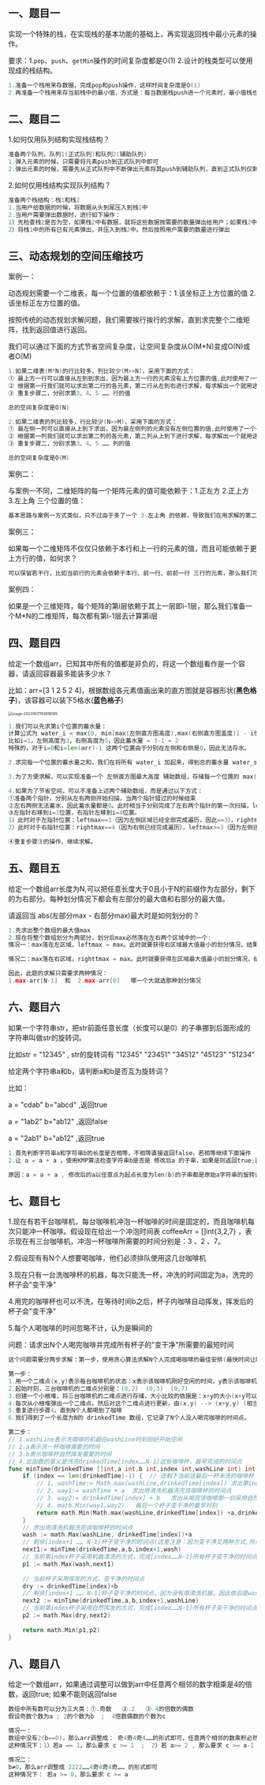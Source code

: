 ## 一、题目一

实现一个特殊的栈，在实现栈的基本功能的基础上，再实现返回栈中最小元素的操作。

要求：1.`pop`、`push`、`getMin`操作的时间复杂度都是O(1)   2.设计的栈类型可以使用现成的栈结构。

```go
1.准备一个栈用来存数据，完成pop和push操作，这样时间复杂度是O(1)
2.再准备一个栈用来存当前栈中的最小值，方式是：每当数据栈push进一个元素时，最小值栈也要push进一个元素，这个元素需要是 min(当前push到数据栈的元素与最小值栈栈顶之间的最小值) ; 每当数据栈pop出一个元素时，最小值栈也要pop出一个元素。这样以来，利用最小值栈可以实现getMin的时间复杂度为O(1)
```

## 二、题目二

1.如何仅用队列结构实现栈结构？

```go
准备两个队列，队列1(正式队列)和队列2(辅助队列)
1.弹入元素的时候，只需要将元素push到正式队列中即可
2.弹出元素的时候，需要先从正式队列中不断弹出元素将其push到辅助队列，直到正式队列仅剩一个元素，将其弹出。之后，再将辅助队列中的元素弹出，重新push到正式队列
```

2.如何仅用栈结构实现队列结构？

```go
准备两个栈结构：栈1和栈2
1.当用户给数据的时候，将数据从头到尾压入到栈1中
2.当用户需要弹出数据时，进行如下操作：
1）先检查栈2是否为空，如果栈2中有数据，就将这些数据按需要的数量弹出给用户；如果栈2中没有数据，进行下面第2）步
2）将栈1中的所有已有元素弹出，并压入到栈2中。然后按照用户需要的数量进行弹出
```



## 三、动态规划的空间压缩技巧

案例一：

动态规划需要一个二维表，每一个位置的值都依赖于：1.该坐标正上方位置的值   2.该坐标正左方位置的值。

按照传统的动态规划求解问题，我们需要挨行挨行的求解，直到求完整个二维矩阵，找到返回值进行返回。

我们可以通过下面的方式节省空间复杂度，让空间复杂度从O(M*N)变成O(N)或者O(M)

```go
1.如果二维表(M*N)的行比较多，列比较少(M>>N)，采用下面的方式：
① 最上方一行可以直接从左到到求出，因为最上方一行的元素没有上方位置的值,此时使用了一个长度为N的数组
② 根据第一行我们就可以求出第二行的各元素，第二行从左到右进行求解，每求解出一个就用这个新值更新N数组对应位置的值，完成后，N数组存储的就是矩阵第二行元素的值
③ 重复步骤二，分别求第3、4、5 …… 行的值

总的空间复杂度是O(N)

2.如果二维表的列比较多，行比较少(N>>M)，采用下面的方式：
① 最左侧一列可以直接从上到下求出，因为最左侧列的元素没有左侧位置的值,此时使用了一个长度为M的数组
② 根据第一列我们就可以求出第二列的各元素，第二列从上到下进行求解，每求解出一个就用这个新值更新M数组对应位置的值，完成后，M数组存储的就是矩阵第二列元素的值
③ 重复步骤二，分别求第3、4、5 …… 列的值

总的空间复杂度是O(M)

```

案例二：

与案例一不同，二维矩阵的每一个矩阵元素的值可能依赖于：1.正左方  2.正上方  3.左上角  三个位置的值：

```go
基本思路与案例一方式类似，只不过由于多了一个 3.左上角 的依赖，导致我们在用求解的第二行去更新N数组时，还需要额外用一个临时变量去保存第一行上一次的值（保留作为左上角的值）
```

案例三：

如果每一个二维矩阵不仅仅只依赖于本行和上一行的元素的值，而且可能依赖于更上方行的值，如何求？

```go
可以保留若干行，比如当前行的元素会依赖于本行、前一行、前前一行 三行的元素，那么我们可以每次使用三行即3*N大小的数组，每次遍历完当前行，都用当前第2行去替换第1行、第1行去替换第0行，空出来的第2行用来求解新的一行。
```

案例四：

如果是一个三维矩阵，每个矩阵的第i层依赖于其上一层即i-1层，那么我们准备一个M*N的二维矩阵，每次都有第i-1层去计算第i层



## 四、题目四

给定一个数组arr，已知其中所有的值都是非负的，将这一个数组看作是一个容器，请返回容器最多能装多少水？

比如：arr=[3 1 2 5 2 4]，根据数组各元素值画出来的直方图就是容器形状(**黑色格子**)，该容器可以装下5格水(**蓝色格子**)

<img src="lesson5.assets/image-20230617193816585.png" alt="image-20230617193816585" style="zoom:50%;" />

```go
1.我们可以先求第i个位置的蓄水量：
计算公式为 water_i = max{0, min[max(左侧直方图高度),max(右侧直方图盖度)] - i位置直方图高度}
比如i=1，左侧高度为3，右侧高度为5，因此蓄水量 = 3-1 = 2
特殊的，对于i=0和i=len(arr)-1 这两个位置由于分别在左侧和右侧是0，因此无法存水。

2.求完每一个位置的蓄水量之和，我们在将所有 water_i 加起来，得到总的蓄水量 water_sum

3.为了方便求解，可以实现准备一个 左侧直方图最大高度 辅助数组，存储每一个位置的 max(左侧直方图高度); 然后再准备一个 右侧直方图最大高度 辅助数组，存储每一个位置的 max(右侧直方图高度)

4.如果为了节省空间，可以不准备上述两个辅助数组，而是通过以下方式：
①准备两个指针，分别从左右两侧开始扫描，当两个指针错过的时候结束
②左右两侧无法蓄水，因此蓄水量都是0。此时相当于分别完成了左右两个指针的第一次扫描，leftmax=3，rightmax=4
③左指针右移到i=1位置，右指针左移到i=4位置。
1）此时对于左指针位置：leftmax==3（因为左侧区域已经全部完成遍历，因此==3），rightmax>=4（因为右侧区域还没有遍历完，因此>=4）。那么可知左指针i=1蓄水高度取决于leftmax，因此可以直接求 water_i = 2。完成后左指针++，lefrmax = max(leftmax,1) = leftmax
2）此时对于右指针位置：rightmax==4（因为右侧已经完成遍历），leftmax>=3（因为左侧还没有遍历完）。所以右指针i=4位置不可求。因为i=4位置蓄水高度不取决于右侧，但是左侧还是未知，所以没法求。

④重复步骤③的操作，继续求解。
```



## 五、题目五

给定一个数组arr长度为N,可以把任意长度大于0且小于N的前缀作为左部分，剩下的为右部分。每种划分情况下都会有左部分的最大值和右部分的最大值。

请返回当 abs(左部分max - 右部分max)最大时是如何划分的？

```go
1.先求出整个数组的最大值max
2.现在将整个数组划分为两部分，划分后max必然落在左右两个区域中的一个:
情况一：max落在左区域，leftmax = max。此时就要获得右区域最大值最小的划分情况，结果只有一种：只有当右区域只有一个元素，也就是arr[N-1]时，rightmax与leftmax的差值是最大的（因为如果右区域长度>1,那么导致的rightmax只可能>=arr[N-1]）

情况二：max落在右区域，righttmax = max。此时就要获得左区域最大值最小的划分情况，结果只有一种：只有当左区域只有一个元素，也就是arr[0]时，rightmax与leftmax的差值是最大的（因为如果左区域长度>1,那么导致的leftmax只可能>=arr[0]）

因此，此题的求解只需要求两种情况：
1.max-arr[N-1]  和  2.max-arr[0]   哪一个大就选那种划分情况

```



## 六、题目六

如果一个字符串str，把str前面任意长度（长度可以是0）的子串挪到后面形成的字符串叫做str的旋转词。

比如str = "12345" , str的旋转词有 "12345"   "23451"  "34512"  "45123" "51234"

给定两个字符串a和b，请判断a和b是否互为旋转词？

比如：

a = "cdab" b="abcd" ,返回true

a = "1ab2" b="ab12" ,返回false

a = "2ab1" b="ab12" ,返回true

```go
1.首先判断字符串a和字符串b的长度是否相等，不相等直接返回false，若相等继续下面操作
2.让 a = a + a ，使用KMP算法检查字符串b是否是 修改后a 的子串，如果是则返回true;否则返回false

原因：a = a + a , 修改后的a以任意点为起点长度为len(b)的子串都是原始a字符串的旋转词
```

## 七、题目七

1.现在有若干台咖啡机，每台咖啡机冲泡一杯咖啡的时间是固定的，而且咖啡机每次只能冲一杯咖啡。假设现在给出一个冲泡时间表 coffeeArr = []int{3,2,7}  ，表示现在有三台咖啡机，冲泡一杯咖啡所需要的时间分别是：3 、2 、7。

2.假设现有有N个人想要喝咖啡，他们必须排队使用这几台咖啡机

3.现在只有一台洗咖啡杯的机器，每次只能洗一杯，冲洗的时间固定为a，洗完的杯子会"变干净"

4.用完的咖啡杯也可以不洗，在等待时间b之后，杯子内咖啡自动挥发，挥发后的杯子会"变干净"

5.每个人喝咖啡的时间忽略不计，认为是瞬间的

问题：请求出N个人喝完咖啡并完成所有杯子的"变干净"所需要的最短时间

```go
这个问题需要分两步求解：第一步，使用贪心算法求解N个人完成喝咖啡的最佳安排(最快时间让N个人都喝完咖啡)；第二步，完成第一步后可以得到一个时间表数组，此数组记录者所有人喝完咖啡的时刻，使用暴力递归可以求出最早洗完所有杯子的时刻。

第一步：
1.用一个二维点(x,y)表示每台咖啡机的状态：x表示该咖啡机刚好空闲的时间，y表示该咖啡机冲一杯咖啡需要的时长
2.起始时刻，三台咖啡机的二维点分别是：(0,2)  (0,3)  (0,7)
3.创建一个小根堆，将三台咖啡机的二维点进行存储，大小比较的依据是：x+y的大小(x+y可以表示该咖啡机冲泡下一杯咖啡的时间，因此可以作为贪心策略的基准)
4.每次从小根堆弹出一个二维点。然后对这个二维点进行更新，由(x,y) --> (x+y,y) (相当于某一个人用这台咖啡机进行冲咖啡)。将x+y这个时间点append到drinkedTime数组中，作为此人喝完咖啡的时间点。接着再将更新后的这个二维点重新加入到小根堆中，进行heapify。
5.重复进行步骤4，直到N个人都喝到了咖啡
6.我们得到了一个长度为N的 drinkedTime 数组，它记录了N个人没人喝完咖啡的时间点。

第二步：
// 1.washLine表示洗咖啡的机器在washLine时刻刚好开始空闲
// 2.a表示洗一杯咖啡需要的时间
// 3.b表示咖啡杯自然挥发需要的时间
// 4.此函数的意义是洗完drinkedTime[index……N-1]这些咖啡杯，最早完成的时间点
func minTime(drinkedTime []int,a int,b int,index int,washLine int) int {
    if (index == len(drinkedTime)-1) {  // 还剩下当前这最后一杯未洗的咖啡杯
        // 1. washTime:= Math.max(washLine,drinkedTime[index]) 求出第index咖啡杯开始清洗的时间(清洗机器空闲且咖啡已经喝完)
        // 2. way1:= washTime + a  求出用清洗机器洗完该咖啡杯的时间点
        // 3. way2:= drinkedTime[index] + b   求出从喝完该咖啡那一刻采用自然挥发方式变干净的时间点
        // 4. math.Min(way1,way2)   最后一个杯子变干净的最早时刻
        return math.Min(Math.max(washLine,drinkedTime[index]) +a,drinkedTime[index] + b)
    }
    // 求出用清洗机器洗完该咖啡杯的时间点
    wash := math.Max(washLine, drinkedTime[index])+a 
    // 剩余[index+1 …… N-1]杯子变干净的时间点(这里注意：因为变干净又两种方式,所以next1不一定就比wash晚)
    next1:= minTime(drinkedTime,a,b,index+1,wash)
    // 当前第index杯子采用机器清洗的方式，完成[index……N-1]所有杯子变干净的时间点
    p1 := math.Max(wash,next1)
    
    // 当前杯子采用挥发的方式，变干净的时间点
    dry := drinkedTime[index]+b
    // 剩余[index+1 …… N-1]杯子变干净的时间点，因为没有用清洗机器，因此依旧是washLine
    next2 := minTime(drinkedTime,a,b,index+1,washLine)
    // 当前第index杯子采用自然挥发的方式，完成[index……N-1]所有杯子变干净的时间点
    p2 := math.Max(dry,next2)
    
    return math.Min(p1,p2)
}
```



## 八、题目八

给定一个数组arr，如果通过调整可以做到arr中任意两个相邻的数字相乘是4的倍数，返回true; 如果不能则返回false

```go
数组中所有数可以分为三大类：①.奇数   ②.2   ③.4的倍数的偶数
假设奇数个数为a ; 2的个数为b  ;  4倍数偶数的个数为c

情况一：
数组中没有2(b==0)，那么arr调整成： 奇4奇4奇4……的形式即可，任意两个相邻的数乘积必然是4的倍数
这种情况下：1）若a == 1，那么要求 c >= 1  ;  2）若 a>= 2 , 那么要求 c >= a-1

情况二：
b≠0，那么arr调整成 2222……4奇4奇4奇…… 的形式即可
这种情况下： 若a >= 0，那么要求 c >= a  

```

